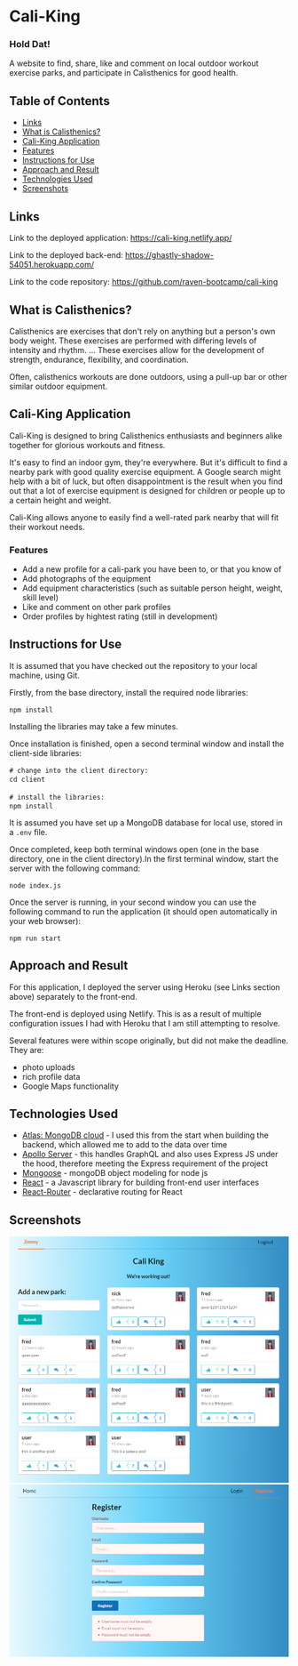 # Cali-King
### Hold Dat!

A website to find, share, like and comment on local outdoor workout exercise parks, and participate in Calisthenics for good health.

## Table of Contents
- [Links](#links)
- [What is Calisthenics?](#what-is-calisthenics)
- [Cali-King Application](#cali-king-application)
- [Features](#features)
- [Instructions for Use](#instructions-for-use)
- [Approach and Result](#approach-and-result)
- [Technologies Used](#technologies-used)
- [Screenshots](#screenshots)

## Links

Link to the deployed application: https://cali-king.netlify.app/

Link to the deployed back-end: https://ghastly-shadow-54051.herokuapp.com/

Link to the code repository: https://github.com/raven-bootcamp/cali-king

## What is Calisthenics?
Calisthenics are exercises that don't rely on anything but a person's own body weight. These exercises are performed with differing levels of intensity and rhythm. ... These exercises allow for the development of strength, endurance, flexibility, and coordination.

Often, calisthenics workouts are done outdoors, using a pull-up bar or other similar outdoor equipment.

## Cali-King Application

Cali-King is designed to bring Calisthenics enthusiasts and beginners alike together for glorious workouts and fitness.

It's easy to find an indoor gym, they're everywhere.  But it's difficult to find a nearby park with good quality exercise equipment.  A Google search might help with a bit of luck, but often disappointment is the result when you find out that a lot of exercise equipment is designed for children or people up to a certain height and weight.

Cali-King allows anyone to easily find a well-rated park nearby that will fit their workout needs.

### Features
- Add a new profile for a cali-park you have been to, or that you know of
- Add photographs of the equipment
- Add equipment characteristics (such as suitable person height, weight, skill level)
- Like and comment on other park profiles
- Order profiles by hightest rating (still in development)

## Instructions for Use
It is assumed that you have checked out the repository to your local machine, using Git.

Firstly, from the base directory, install the required node libraries:
```
npm install
```
Installing the libraries may take a few minutes.

Once installation is finished, open a second terminal window and install the client-side libraries:
```
# change into the client directory:
cd client

# install the libraries:
npm install
```
It is assumed you have set up a MongoDB database for local use, stored in a `.env` file. 

Once completed, keep both terminal windows open (one in the base directory, one in the client directory).In the first terminal window, start the server with the following command: 
```
node index.js
```
Once the server is running, in your second window you can use the following command to run the application (it should open automatically in your web browser):
```
npm run start
```
## Approach and Result
For this application, I deployed the server using Heroku (see Links section above) separately to the front-end.

The front-end is deployed using Netlify.  This is as a result of multiple configuration issues I had with Heroku that I am still attempting to resolve.

Several features were within scope originally, but did not make the deadline.  They are:
- photo uploads
- rich profile data
- Google Maps functionality

## Technologies Used
- [Atlas: MongoDB cloud](https://www.mongodb.com/cloud/atlas/register) - I used this from the start when building the backend, which allowed me to add to the data over time
- [Apollo Server](https://www.apollographql.com/docs/apollo-server/getting-started/) - this handles GraphQL and also uses Express JS under the hood, therefore meeting the Express requirement of the project
- [Mongoose](https://mongoosejs.com/) - mongoDB object modeling for node js
- [React](https://reactjs.org/) - a Javascript library for building front-end user interfaces
- [React-Router](https://reactrouter.com/web/guides/quick-start) - declarative routing for React

## Screenshots
![image](assets/main.png)
![image](assets/register.png)

